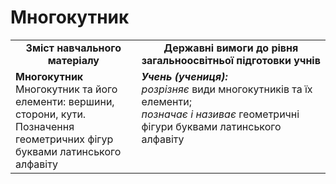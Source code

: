 # Многокутник
<table>
  <tr>
    <td width="40%" align="center"><b>Зміст навчального матеріалу<b></td>
    <td width="60%" align="center"><b>Державні вимоги до рівня загальноосвітньої підготовки учнів</b></td>
  </tr>
  <tr>
    <td width="40%" style="vertical-align:top !important;"><b>Многокутник</b><br>
Многокутник та його елементи: вершини, сторони, кути.<br> 
Позначення геометричних фігур буквами латинського алфавіту<br></td>
    <td width="60%" style="vertical-align:top !important;"><i><b>Учень (учениця):</b></i><br>
<i>розрізняє</i> види многокутників та їх елементи;<br>
<i>позначає і називає</i> геометричні фігури буквами латинського алфавіту<br></td>
  </tr>
</table>
